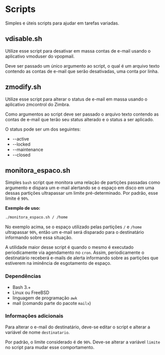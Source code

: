 # Scripts

Simples e úteis scripts para ajudar em tarefas variadas.

## vdisable.sh

Utilize esse script para desativar em massa contas de e-mail usando o aplicativo vmoduser do vpopmail.

Deve ser passado um único argumento ao script, o qual é um arquivo texto contendo as contas de e-mail que serão desativadas, uma conta por linha.

## zmodify.sh

Utilize esse script para alterar o status de e-mail em massa usando o aplicativo zmcontrol do Zimbra.

Como argumentos ao script deve ser passado o arquivo texto contendo as contas de e-mail que terão seu status alterado e o status a ser aplicado.

O status pode ser um dos seguintes:

- --active
- --locked
- --maintenance
- --closed

## monitora_espaco.sh

Simples `bash` script que monitora uma relação de partições passadas como argumento e dispara um e-mail alertando se o espaço em disco em uma dessas partições ultrapassar um limite pré-determinado. Por padrão, esse limite é `90%`.

**Exemplo de uso:**

```sh
./monitora_espaco.sh / /home
```

No exemplo acima, se o espaço utilizado pelas partições `/` e `/home` ultrapassar `90%`, então um e-mail será disparado para o destinatário informando sobre essa situação.

A utilidade maior desse script é quando o mesmo é executado periodicamente via agendamento no `cron`. Assim, periodicamente o destinatário receberá e-mails de alerta informando sobre as partições que estiverem na iminência de esgotamento de espaço.

### Dependências

- Bash 3.+
- Linux ou FreeBSD
- linguagem de programação `awk`
- mail (comando parte do pacote `mailx`)

### Informações adicionais

Para alterar o e-mail do destinatário, deve-se editar o script e alterar a variável de nome `destinatario`.

Por padrão, o limite considerado é de `90%`. Deve-se alterar a variável `limite` no script para mudar esse comportamento.
